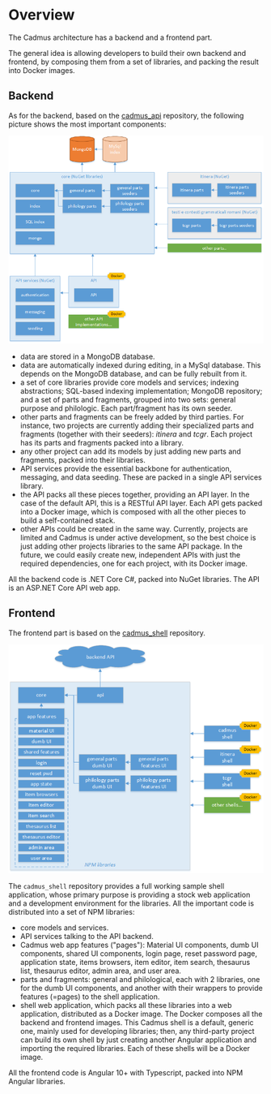 # Overview

The Cadmus architecture has a backend and a frontend part.

The general idea is allowing developers to build their own backend and frontend, by composing them from a set of libraries, and packing the result into Docker images.

## Backend

As for the backend, based on the [cadmus_api](https://github.com/vedph/cadmus_api) repository, the following picture shows the most important components:

![backend](../images/overview_back.png)

- data are stored in a MongoDB database.
- data are automatically indexed during editing, in a MySql database. This depends on the MongoDB database, and can be fully rebuilt from it.
- a set of core libraries provide core models and services; indexing abstractions; SQL-based indexing implementation; MongoDB repository; and a set of parts and fragments, grouped into two sets: general purpose and philologic. Each part/fragment has its own seeder.
- other parts and fragments can be freely added by third parties. For instance, two projects are currently adding their specialized parts and fragments (together with their seeders): *itinera* and *tcgr*. Each project has its parts and fragments packed into a library.
- any other project can add its models by just adding new parts and fragments, packed into their libraries.
- API services provide the essential backbone for authentication, messaging, and data seeding. These are packed in a single API services library.
- the API packs all these pieces together, providing an API layer. In the case of the default API, this is a RESTful API layer. Each API gets packed into a Docker image, which is composed with all the other pieces to build a self-contained stack.
- other APIs could be created in the same way. Currently, projects are limited and Cadmus is under active development, so the best choice is just adding other projects libraries to the same API package. In the future, we could easily create new, independent APIs with just the required dependencies, one for each project, with its Docker image.

All the backend code is .NET Core C#, packed into NuGet libraries. The API is an ASP.NET Core API web app.

## Frontend

The frontend part is based on the [cadmus_shell](https://github.com/vedph/cadmus_shell) repository.

![frontend](../images/overview_front.png)

The `cadmus_shell` repository provides a full working sample shell application, whose primary purpose is providing a stock web application and a development environment for the libraries. All the important code is distributed into a set of NPM libraries:

- core models and services.
- API services talking to the API backend.
- Cadmus web app features ("pages"): Material UI components, dumb UI components, shared UI components, login page, reset password page, application state, items browsers, item editor, item search, thesaurus list, thesaurus editor, admin area, and user area.
- parts and fragments: general and philological, each with 2 libraries, one for the dumb UI components, and another with their wrappers to provide features (=pages) to the shell application.
- shell web application, which packs all these libraries into a web application, distributed as a Docker image. The Docker composes all the backend and frontend images. This Cadmus shell is a default, generic one, mainly used for developing libraries; then, any third-party project can build its own shell by just creating another Angular application and importing the required libraries. Each of these shells will be a Docker image.

All the frontend code is Angular 10+ with Typescript, packed into NPM Angular libraries.
